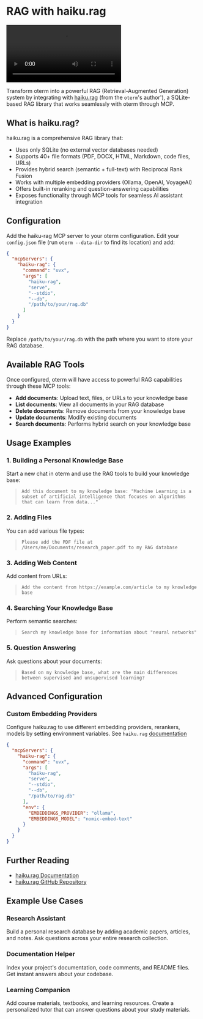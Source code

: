 # RAG with haiku.rag

<!-- ![Splash](img/haiku-rag-demo.gif) -->

<video controls>
<source  src="../img/haiku-rag-demo.mp4" type="video/mp4">
</video>

Transform oterm into a powerful RAG (Retrieval-Augmented Generation) system by integrating with [haiku.rag](https://github.com/ggozad/haiku.rag) (from the `oterm`'s author'), a SQLite-based RAG library that works seamlessly with oterm through MCP.

## What is haiku.rag?

haiku.rag is a comprehensive RAG library that:

- Uses only SQLite (no external vector databases needed)
- Supports 40+ file formats (PDF, DOCX, HTML, Markdown, code files, URLs)
- Provides hybrid search (semantic + full-text) with Reciprocal Rank Fusion
- Works with multiple embedding providers (Ollama, OpenAI, VoyageAI)
- Offers built-in reranking and question-answering capabilities
- Exposes functionality through MCP tools for seamless AI assistant integration

## Configuration

Add the haiku-rag MCP server to your oterm configuration. Edit your `config.json` file (run `oterm --data-dir` to find its location) and add:

```json
{
  "mcpServers": {
    "haiku-rag": {
      "command": "uvx",
      "args": [
        "haiku-rag",
        "serve",
        "--stdio",
        "--db",
        "/path/to/your/rag.db"
      ]
    }
  }
}
```

Replace `/path/to/your/rag.db` with the path where you want to store your RAG database.

## Available RAG Tools

Once configured, oterm will have access to powerful RAG capabilities through these MCP tools:

- **Add documents**: Upload text, files, or URLs to your knowledge base
- **List documents**: View all documents in your RAG database
- **Delete documents**: Remove documents from your knowledge base
- **Update documents**: Modify existing documents
- **Search documents**: Performs hybrid search on your knowledge base

## Usage Examples

### 1. Building a Personal Knowledge Base

Start a new chat in oterm and use the RAG tools to build your knowledge base:

> ```Add this document to my knowledge base: "Machine Learning is a subset of artificial intelligence that focuses on algorithms that can learn from data..."```

### 2. Adding Files

You can add various file types:

> ```Please add the PDF file at /Users/me/Documents/research_paper.pdf to my RAG database```

### 3. Adding Web Content

Add content from URLs:

> ```Add the content from https://example.com/article to my knowledge base```

### 4. Searching Your Knowledge Base

Perform semantic searches:

> ```Search my knowledge base for information about "neural networks"```

### 5. Question Answering

Ask questions about your documents:

> ```Based on my knowledge base, what are the main differences between supervised and unsupervised learning?```


## Advanced Configuration

### Custom Embedding Providers

Configure haiku.rag to use different embedding providers, rerankers, models by setting environment variables.
See `haiku.rag` [documentation](https://ggozad.github.io/haiku.rag/configuration/)

```json
{
  "mcpServers": {
    "haiku-rag": {
      "command": "uvx",
      "args": [
        "haiku-rag",
        "serve",
        "--stdio",
        "--db",
        "/path/to/rag.db"
      ],
      "env": {
        "EMBEDDINGS_PROVIDER": "ollama",
        "EMBEDDINGS_MODEL": "nomic-embed-text"
      }
    }
  }
}
```

## Further Reading

- [haiku.rag Documentation](https://ggozad.github.io/haiku.rag/)
- [haiku.rag GitHub Repository](https://github.com/ggozad/haiku.rag)

## Example Use Cases

### Research Assistant
Build a personal research database by adding academic papers, articles, and notes. Ask questions across your entire research collection.

### Documentation Helper
Index your project's documentation, code comments, and README files. Get instant answers about your codebase.

### Learning Companion
Add course materials, textbooks, and learning resources. Create a personalized tutor that can answer questions about your study materials.
